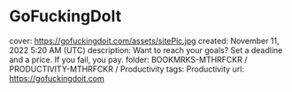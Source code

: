 # GoFuckingDoIt

cover: https://gofuckingdoit.com/assets/sitePic.jpg
created: November 11, 2022 5:20 AM (UTC)
description: Want to reach your goals? Set a deadline and a price. If you fail, you pay.
folder: BOOKMRKS-MTHRFCKR / PRODUCTIVITY-MTHRFCKR / Productivity
tags: Productivity
url: https://gofuckingdoit.com